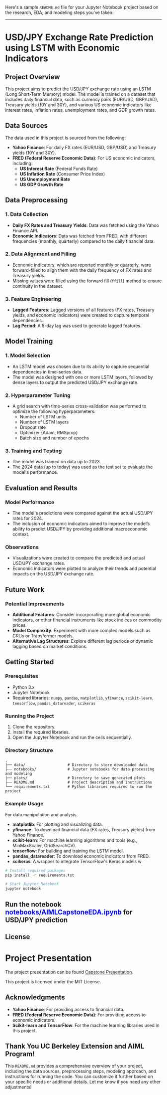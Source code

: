Here's a sample `README.md` file for your Jupyter Notebook project based on the research, EDA, and modeling steps you've taken:

---

# USD/JPY Exchange Rate Prediction using LSTM with Economic Indicators

## Project Overview

This project aims to predict the USD/JPY exchange rate using an LSTM (Long Short-Term Memory) model. The model is trained on a dataset that includes daily financial data, such as currency pairs (EUR/USD, GBP/USD), Treasury yields (10Y and 30Y), and various US economic indicators like interest rates, inflation rates, unemployment rates, and GDP growth rates.

## Data Sources

The data used in this project is sourced from the following:
- **Yahoo Finance**: For daily FX rates (EUR/USD, GBP/USD) and Treasury yields (10Y and 30Y).
- **FRED (Federal Reserve Economic Data)**: For US economic indicators, including:
    - **US Interest Rate** (Federal Funds Rate)
    - **US Inflation Rate** (Consumer Price Index)
    - **US Unemployment Rate**
    - **US GDP Growth Rate**

## Data Preprocessing

### 1. Data Collection
- **Daily FX Rates and Treasury Yields**: Data was fetched using the Yahoo Finance API.
- **Economic Indicators**: Data was fetched from FRED, with different frequencies (monthly, quarterly) compared to the daily financial data.

### 2. Data Alignment and Filling
- Economic indicators, which are reported monthly or quarterly, were forward-filled to align them with the daily frequency of FX rates and Treasury yields.
- Missing values were filled using the forward fill (`ffill`) method to ensure continuity in the dataset.

### 3. Feature Engineering
- **Lagged Features**: Lagged versions of all features (FX rates, Treasury yields, and economic indicators) were created to capture temporal dependencies.
- **Lag Period**: A 5-day lag was used to generate lagged features.

## Model Training

### 1. Model Selection
- An LSTM model was chosen due to its ability to capture sequential dependencies in time-series data.
- The model was designed with one or more LSTM layers, followed by dense layers to output the predicted USD/JPY exchange rate.

### 2. Hyperparameter Tuning
- A grid search with time-series cross-validation was performed to optimize the following hyperparameters:
    - Number of LSTM units
    - Number of LSTM layers
    - Dropout rate
    - Optimizer (Adam, RMSprop)
    - Batch size and number of epochs

### 3. Training and Testing
- The model was trained on data up to 2023.
- The 2024 data (up to today) was used as the test set to evaluate the model's performance.

## Evaluation and Results

### Model Performance
- The model's predictions were compared against the actual USD/JPY rates for 2024.
- The inclusion of economic indicators aimed to improve the model’s ability to predict USD/JPY by providing additional macroeconomic context.

### Observations
- Visualizations were created to compare the predicted and actual USD/JPY exchange rates.
- Economic indicators were plotted to analyze their trends and potential impacts on the USD/JPY exchange rate.

## Future Work

### Potential Improvements
- **Additional Features**: Consider incorporating more global economic indicators, or other financial instruments like stock indices or commodity prices.
- **Model Complexity**: Experiment with more complex models such as GRUs or Transformer models.
- **Alternative Lag Structures**: Explore different lag periods or dynamic lagging based on market conditions.

## Getting Started

### Prerequisites
- Python 3.x
- Jupyter Notebook
- Required libraries: `numpy`, `pandas`, `matplotlib`, `yfinance`, `scikit-learn`, `tensorflow`, `pandas_datareader`, `scikeras`

### Running the Project
1. Clone the repository.
2. Install the required libraries.
3. Open the Jupyter Notebook and run the cells sequentially.

### Directory Structure
```
.
├── data/                   # Directory to store downloaded data
├── notebooks/              # Jupyter notebooks for data processing and modeling
├── plots/                  # Directory to save generated plots
├── README.md               # Project description and instructions
└── requirements.txt        # Python libraries required to run the project
```

### Example Usage
For data manipulation and analysis.

- **matplotlib**: For plotting and visualizing data.
- **yfinance**: To download financial data (FX rates, Treasury yields) from Yahoo Finance.
- **scikit-learn**: For machine learning algorithms and tools (e.g., MinMaxScaler, GridSearchCV).
- **tensorflow**: For building and training the LSTM model.
- **pandas_datareader**: To download economic indicators from FRED.
- **scikeras**: A wrapper to integrate TensorFlow's Keras models w
  

```bash
# Install required packages
pip install -r requirements.txt

# Start Jupyter Notebook
jupyter notebook

```

## Run the notebook <span style="color:blue">notebooks/AIMLCapstoneEDA.ipynb</span> for USD/JPY prediction
## License

# Project Presentation

The project presentation can be found [Capstone Presentation](presentation/Predictive_Maintenance_using_ML.pptx).

This project is licensed under the MIT License.

## Acknowledgments

- **Yahoo Finance**: For providing access to financial data.
- **FRED (Federal Reserve Economic Data)**: For providing access to economic indicators.
- **Scikit-learn and TensorFlow**: For the machine learning libraries used in this project.

Thank You UC Berkeley Extension and AIML Program!
---

This `README.md` provides a comprehensive overview of your project, including the data sources, preprocessing steps, modeling approach, and instructions for running the code. You can customize it further based on your specific needs or additional details. Let me know if you need any other adjustments!
